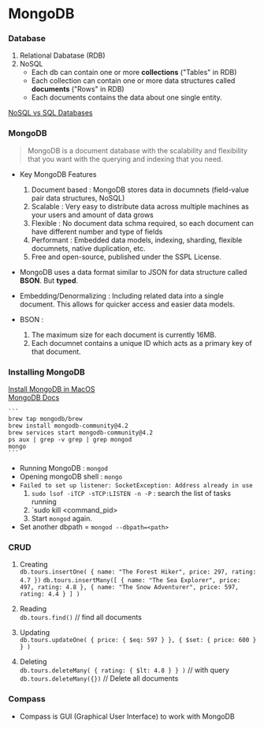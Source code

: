 # MongoDB

### Database

1. Relational Dabatase (RDB)
2. NoSQL
   - Each db can contain one or more **collections** ("Tables" in RDB)
   - Each collection can contain one or more data structures called **documents** ("Rows" in RDB)
   - Each documents contains the data about one single entity.

[NoSQL vs SQL Databases](https://www.mongodb.com/scale/nosql-vs-relational-databases)

### MongoDB

> MongoDB is a document database with the scalability and flexibility that you want with the querying and indexing that you need.

- Key MongoDB Features

  1. Document based : MongoDB stores data in documnets (field-value pair data structures, NoSQL)
  2. Scalable : Very easy to distribute data across multiple machines as your users and amount of data grows
  3. Flexible : No document data schma required, so each document can have different number and type of fields
  4. Performant : Embedded data models, indexing, sharding, flexible documnets, native duplication, etc.
  5. Free and open-source, published under the SSPL License.

- MongoDB uses a data format similar to JSON for data structure called **BSON**. But **typed**.
- Embedding/Denormalizing : Including related data into a single document. This allows for quicker access and easier data models.
- BSON :
  1. The maximum size for each document is currently 16MB.
  2. Each documnet contains a unique ID which acts as a primary key of that document.

### Installing MongoDB

[Install MongoDB in MacOS](https://docs.mongodb.com/manual/tutorial/install-mongodb-on-os-x/)  
[MongoDB Docs](https://docs.mongodb.com/)

    ```
    brew tap mongodb/brew
    brew install mongodb-community@4.2
    brew services start mongodb-community@4.2
    ps aux | grep -v grep | grep mongod
    mongo
    ```

- Running MongoDB : `mongod`
- Opening mongoDB shell : `mongo`
- `Failed to set up listener: SocketException: Address already in use`
  1. `sudo lsof -iTCP -sTCP:LISTEN -n -P` : search the list of tasks running
  2. `sudo kill <command_pid>
  3. Start `mongod` again.
- Set another dbpath = `mongod --dbpath=<path>`

### CRUD

1. Creating  
   `db.tours.insertOne( { name: "The Forest Hiker", price: 297, rating: 4.7 })`
   `db.tours.insertMany([ { name: "The Sea Explorer", price: 497, rating: 4.8 }, { name: "The Snow Adventurer", price: 597, rating: 4.4 } ] )`

2. Reading  
   `db.tours.find()` // find all documents

3. Updating  
   `db.tours.updateOne( { price: { $eq: 597 } }, { $set: { price: 600 } } )`

4. Deleting  
   `db.tours.deleteMany( { rating: { $lt: 4.8 } } )` // with query  
   `db.tours.deleteMany({})` // Delete all documents

### Compass

- Compass is GUI (Graphical User Interface) to work with MongoDB
